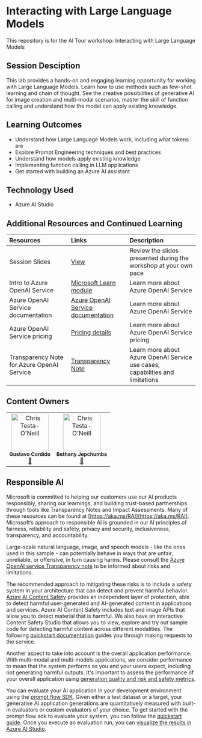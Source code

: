 # Interacting with Large Language Models​

This repository is for the AI Tour workshop: Interacting with Large Language Models

## Session Desciption

This lab provides a hands-on and engaging learning opportunity for working with Large Language Models. Learn how to use methods such as few-shot learning and chain of thought. See the creative possibilities of generative AI for image creation and multi-modal scenarios, master the skill of function calling and understand how the model can apply existing knowledge.

## Learning Outcomes
* Understand how Large Language Models work, including what tokens are​
* Explore Prompt Engineering techniques and best practices​
* Understand how models apply existing knowledge​
* Implementing function calling in LLM applications​
* Get started with building an Azure AI assistant

## Technology Used
* Azure AI Studio

## Additional Resources and Continued Learning

| Resources          | Links                             | Description        |
|:-------------------|:----------------------------------|:-------------------|
| Session Slides | [View](https://aka.ms/AAryqzi) | Review the slides presented during the workshop at your own pace |
| Intro to Azure OpenAI Service  | [Microsoft Learn module](https://learn.microsoft.com/en-us/training/modules/explore-azure-openai/?WT.mc_id=aiml-132569-bethanycheum) | Learn more about Azure OpenAI Service |
| Azure OpenAI Service documentation  | [Azure OpenAI Service documentation](https://learn.microsoft.com/en-us/azure/cognitive-services/openai/?WT.mc_id=aiml-132569-cacaste) | Learn more about Azure OpenAI Service |
| Azure OpenAI Service pricing  | [Pricing details](https://learn.microsoft.com/en-us/training/modules/explore-azure-openai/?WT.mc_id=aiml-132569-bethanycheum) | Learn more about Azure OpenAI Service pricing |
| Transparency Note for Azure OpenAI Service  | [Transparency Note](https://learn.microsoft.com/en-us/legal/cognitive-services/openai/transparency-note/?WT.mc_id=aiml-132569-bethanycheum) | Learn more about Azure OpenAI Service use cases, capabilities and limitations |

## Content Owners
<!-- TODO: Add yourself as a content owner
1. Change the src in the image tag to {your github url}.png
2. Change INSERT NAME HERE to your name
3. Change the github url in the final href to your url. -->


<table>
<tr>
    <td align="center"><a href="http://learnanalytics.microsoft.com">
        <img src="https://github.com/gcordido.png" width="100px;" alt="Chris Testa-O'Neill
"/><br />
        <sub><b> Gustavo Cordido
</b></sub></a><br />
            <a href="https://github.com/gcordido" title="talk">📢</a> 
    </td>
    <td align="center"><a href="http://learnanalytics.microsoft.com">
        <img src="https://github.com/bethanyjep.png" width="100px;" alt="Chris Testa-O'Neill
"/><br />
        <sub><b>Bethany Jepchumba
</b></sub></a><br />
            <a href="https://github.com/bethanyjep" title="talk">📢</a> 
    </td>
</tr></table>

## Responsible AI 

Microsoft is committed to helping our customers use our AI products responsibly, sharing our learnings, and building trust-based partnerships through tools like Transparency Notes and Impact Assessments. Many of these resources can be found at [https://aka.ms/RAI](https://aka.ms/RAI).
Microsoft’s approach to responsible AI is grounded in our AI principles of fairness, reliability and safety, privacy and security, inclusiveness, transparency, and accountability.

Large-scale natural language, image, and speech models - like the ones used in this sample - can potentially behave in ways that are unfair, unreliable, or offensive, in turn causing harms. Please consult the [Azure OpenAI service Transparency note](https://learn.microsoft.com/legal/cognitive-services/openai/transparency-note?tabs=text) to be informed about risks and limitations.

The recommended approach to mitigating these risks is to include a safety system in your architecture that can detect and prevent harmful behavior. [Azure AI Content Safety](https://learn.microsoft.com/azure/ai-services/content-safety/overview) provides an independent layer of protection, able to detect harmful user-generated and AI-generated content in applications and services. Azure AI Content Safety includes text and image APIs that allow you to detect material that is harmful. We also have an interactive Content Safety Studio that allows you to view, explore and try out sample code for detecting harmful content across different modalities. The following [quickstart documentation](https://learn.microsoft.com/azure/ai-services/content-safety/quickstart-text?tabs=visual-studio%2Clinux&pivots=programming-language-rest) guides you through making requests to the service.

Another aspect to take into account is the overall application performance. With multi-modal and multi-models applications, we consider performance to mean that the system performs as you and your users expect, including not generating harmful outputs. It's important to assess the performance of your overall application using [generation quality and risk and safety metrics](https://learn.microsoft.com/azure/ai-studio/concepts/evaluation-metrics-built-in).

You can evaluate your AI application in your development environment using the [prompt flow SDK](https://microsoft.github.io/promptflow/index.html). Given either a test dataset or a target, your generative AI application generations are quantitatively measured with built-in evaluators or custom evaluators of your choice. To get started with the prompt flow sdk to evaluate your system, you can follow the [quickstart guide](https://learn.microsoft.com/azure/ai-studio/how-to/develop/flow-evaluate-sdk). Once you execute an evaluation run, you can [visualize the results in Azure AI Studio](https://learn.microsoft.com/azure/ai-studio/how-to/evaluate-flow-results).

